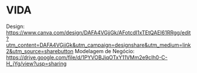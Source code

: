 # VIDA

Design: https://www.canva.com/design/DAFA4VGjjGk/AFotcdI1xTEtQAEI61RRgg/edit?utm_content=DAFA4VGjjGk&utm_campaign=designshare&utm_medium=link2&utm_source=sharebutton
Modelagem de Negócio: https://drive.google.com/file/d/1PYVOBJiqOTxY11VMm2e9cIh0-C-H_jYg/view?usp=sharing
